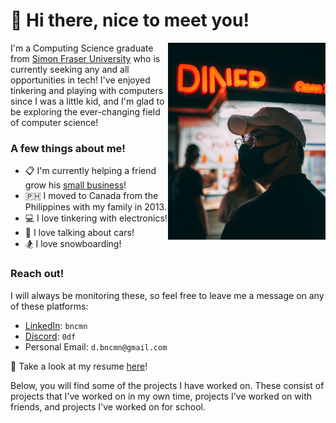 
# 👋 Hi there, nice to meet you!

<img src="https://github.com/bncmn/bncmn/blob/b640fe851af31d374e7f2eabd5d7600c467ae32f/image.jpeg" width="50%" height="50%" align="right"/>

I'm a Computing Science graduate from [Simon Fraser University](https://www.sfu.ca/) who is currently seeking any and all opportunities in tech!
I've enjoyed tinkering and playing with computers since I was a little kid, and I'm glad to be exploring the ever-changing field of computer science!

### A few things about me!
- 📋 I'm currently helping a friend grow his [small business](https://convivial.ca/)!
- 🇵🇭 I moved to Canada from the Philippines with my family in 2013.
- 💻 I love tinkering with electronics!
- 🚗 I love talking about cars!
- 🏂 I love snowboarding!

### Reach out!
I will always be monitoring these, so feel free to leave me a message on any of these platforms:
- [LinkedIn](https://ca.linkedin.com/in/bncmn): `bncmn`
- [Discord](https://discord.com/): `0df`
- Personal Email: `d.bncmn@gmail.com`

👀 Take a look at my resume [here](https://github.com/bncmn/bncmn/blob/main/resume.pdf)!

Below, you will find some of the projects I have worked on.
These consist of projects that I've worked on in my own time, projects I've worked on with friends, and projects I've worked on for school.
